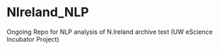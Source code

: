 # NIreland_NLP
Ongoing Repo for NLP analysis of N.Ireland archive text (UW eScience Incubator Project)
